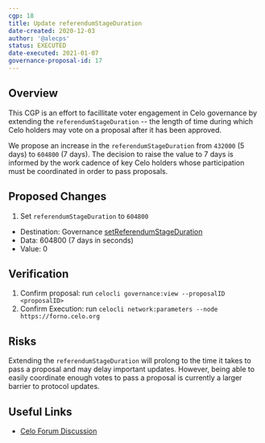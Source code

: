 ```yaml
---
cgp: 18
title: Update referendumStageDuration
date-created: 2020-12-03
author: '@alecps'
status: EXECUTED
date-executed: 2021-01-07
governance-proposal-id: 17
---
```


## Overview

This CGP is an effort to facillitate voter engagement in Celo governance by extending the `referendumStageDuration` -- the length of time during which Celo holders may vote on a proposal after it has been approved.

We propose an increase in the `referendumStageDuration` from `432000` (5 days) to `604800` (7 days). The decision to raise the value to 7 days is informed by the work cadence of key Celo holders whose participation must be coordinated in order to pass proposals.

## Proposed Changes

1. Set `referendumStageDuration` to `604800`

- Destination: Governance [setReferendumStageDuration](https://github.com/celo-org/celo-monorepo/blob/master/packages/protocol/contracts/governance/Governance.sol#L319)
- Data: 604800 (7 days in seconds)
- Value: 0

## Verification

1. Confirm proposal: run `celocli governance:view --proposalID <proposalID>`
2. Confirm Execution: run `celocli network:parameters --node https://forno.celo.org`

## Risks

Extending the `referendumStageDuration` will prolong to the time it takes to pass a proposal and may delay important updates. However, being able to easily coordinate enough votes to pass a proposal is currently a larger barrier to protocol updates.

## Useful Links

- [Celo Forum Discussion](https://forum.celo.org/t/discussion-around-updating-governance-parameters/683)
